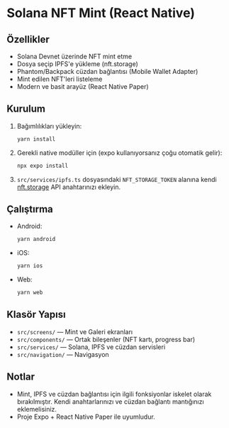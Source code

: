 # Solana NFT Mint (React Native)

## Özellikler
- Solana Devnet üzerinde NFT mint etme
- Dosya seçip IPFS'e yükleme (nft.storage)
- Phantom/Backpack cüzdan bağlantısı (Mobile Wallet Adapter)
- Mint edilen NFT'leri listeleme
- Modern ve basit arayüz (React Native Paper)

## Kurulum

1. Bağımlılıkları yükleyin:
   ```sh
   yarn install
   ```
2. Gerekli native modüller için (expo kullanıyorsanız çoğu otomatik gelir):
   ```sh
   npx expo install
   ```
3. `src/services/ipfs.ts` dosyasındaki `NFT_STORAGE_TOKEN` alanına kendi [nft.storage](https://nft.storage/) API anahtarınızı ekleyin.

## Çalıştırma

- Android:
  ```sh
  yarn android
  ```
- iOS:
  ```sh
  yarn ios
  ```
- Web:
  ```sh
  yarn web
  ```

## Klasör Yapısı

- `src/screens/` — Mint ve Galeri ekranları
- `src/components/` — Ortak bileşenler (NFT kartı, progress bar)
- `src/services/` — Solana, IPFS ve cüzdan servisleri
- `src/navigation/` — Navigasyon

## Notlar
- Mint, IPFS ve cüzdan bağlantısı için ilgili fonksiyonlar iskelet olarak bırakılmıştır. Kendi anahtarlarınızı ve cüzdan bağlantı mantığınızı eklemelisiniz.
- Proje Expo + React Native Paper ile uyumludur. 